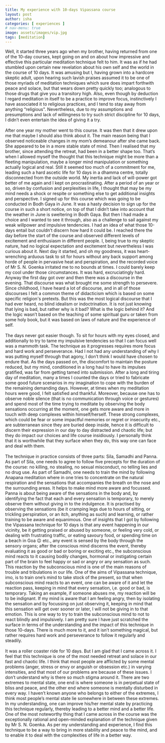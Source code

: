 ```yaml
---
title: My experience with 10-days Vipassana course
layout: post
author: isha
categories: [ experiences ]
# nav-menu: true
image: assets/images/vip.jpg
tags: [meditation]
---
```


Well, it started three years ago when my brother, having returned from one of the 10-day courses, kept going on and on about how impressive and effective this particular meditation technique felt to him. It was as if he had stumbled upon certain new revelation about his own self and the world in the course of 10 days. It was amusing but I, having grown into a hardcore skeptic adult, upon hearing such lavish praises assumed it to be one of those myriads of meditation techniques which sure does impart forthwith peace and solace, but that wears down pretty quickly too; analogous to those drugs that give you a transitory high. Also, even though by deduction I regard meditation in itself to be a practice to improve focus, instinctively I have associated it to religious practices, and I tend to stay away from anything “religious". Nevertheless, due to my assumptions and presumptions and lack of willingness to try such strict discipline for 10 days, I didn’t even entertain the idea of giving it a try.
<br />
<br />
After one year my mother went to this course. It was then that it drew upon me that maybe I should also think about it. The main reason being that I observed noticeable changes in my mom’s demeanour after she came back. She appeared to be in a more stable state of mind. Then I realised that my brother, since attending the retreat, had been in a better shape too. That’s when I allowed myself the thought that this technique might be more than a fleeting manipulation, maybe a longer mind manipulation or something actually logical and real. Still it seemed too much of a commitment for me, leading such a hard ascetic life for 10 days in a dhamma centre, totally disconnected from the outside world. My inertia and lack of will-power got better of me again and I kept on procrastinating.
After a period of an year or so, driven by confusion and perplexities in life, I thought that may be my mind needs a shock or respite or something else to get additional insights and perspective. I signed up for this course which was going to be conducted in Bodh Gaya in June. It was a hasty decision to sign up for the course in such a short notice, on top of that I didn’t take into account that the weather in June is sweltering in Bodh Gaya. But then I had made a choice and I wanted to see it through, also as a challenge to sail against my weak willpower and impulsive tendencies.
I had an idea of what those 10-days entail but couldn’t discern how hard it could be. I reached there the day before the start of the course and observed different levels of excitement and enthusiasm in different people. I, being true to my skeptic nature, had no logical expectation and excitement but nevertheless I was curious about it. Next day it started, and oh my goodness, it was heart-wrenching arduous task to sit for hours without any back support among horde of people in pervasive heat and perspiration, and the recorded voice of Mr S. N. Goenka irritated me to no bounds at times. I could barely keep my cool under those circumstances. It was hard, excruciatingly hard. Anyway the first day got over and then there was a discourse in the evening. That discourse was what brought me some strength to persevere. Since childhood, I have heard a lot of discourse, and in all of those discourses I felt a common theme of didacticism which is based on some specific religion's pretexts. But this was the most logical discourse that I had ever heard, no blind idealism or indoctrination. It is not just knowing that lying is bad, but rather why is it bad? What is the logic behind it? And the logic wasn’t based on the teaching of some spiritual guru or taken from some holy book, but it was based on laws of nature and the experience of self.
<br />
<br />
The days never got easier though. To sit for hours with my eyes closed, and additionally to try to tame my impulsive tendencies so that I can focus well was a mammoth task. The technique as it progresses requires more focus and hard work and perseverance. Had I not had any understanding of why I was putting myself through that agony, I don’t think I would have chosen to endure that. As the days passed on, the discomfort to maintain the posture reduced, but my mind, conditioned in a long haul to have its impulses gratified, was far from getting tamed into submission. After a long and tiring day of meditation, many a times I counted the days or tried to fabricate some good future scenarios in my imagination to cope with the burden of the remaining demanding days. However, at times when my meditation hours were good, I felt satisfied and thankful. Moreover, because one has to observe noble silence (that is no communication through voice or gestures) and spend most of the time trying to meditate by observing the body sensations occurring at the moment, one gets more aware and more in touch with deep complexes within himself/herself. These strong complexes, which could be fear or some impactful memories or regret or insecurity etc., are subterranean since they are buried deep inside, hence it is difficult to discern their expression in our day to day distracted and chaotic life; but they do impact our choices and life course insidiously. I personally think that it is worthwhile that they surface when they do, this way one can face and deal with them.
<br />
<br />
The technique in practice consists of three parts: Sila, Samadhi and Panna. As part of Sila, one needs to agree to follow five precepts for the duration of the course: no killing, no stealing, no sexual misconduct, no telling lies and no drug use. As part of Samadhi, one needs to train the mind by following Anapana meditation where in one tries to concentrate on the natural respiration and the sensations that accompanies the breath on the nose and the surrounding areas. It helps to make mind more aware and focussed. Panna is about being aware of the sensations in the body and, by identifying the fact that each and every sensation is temporary, to merely observe them without giving in to the indulgence. It is practised by observing the sensations (be it cramping legs due to hours of sitting, or trickling perspiration, or an itch, anything as such) and learning, or rather training to be aware and equanimous. One of insights that I got by following the Vipassana technique for 10 days is that any event happening in our vicinity, be it getting praised or abused by someone, or feeling very cold, or dealing with frustrating traffic, or eating savoury food, or spending time on a beach in Goa 😉 etc., any event is sensed by the body through the sensory organs; after the conscious mind discerns the event, thereby evaluating it as good or bad or boring or exciting etc., the subconscious mind reacts to it causing bodily changes, hormonal or instigating certain part of the brain to feel happy or sad or angry or any sensation as such. This reaction by the subconscious mind is one of the main reasons of trouble and tribulations in our life. One of the aims of Vipassana technique, imo, is to train one’s mind to take stock of the present, so that when subconscious mind reacts to an event, one can be aware of it and let the reaction pass, keeping in mind that every sensation, i,e. good or bad, is temporary. Taking an example, if someone abuses me, my reaction will be to be indignant. If my mind is aware that I am feeling angry, then by isolating the sensation and by focussing on just observing it, keeping in mind that this sensation will get over sooner or later, I will not be giving in to that emotion. This is one way to try to train the subconscious mind to not to react blindly and impulsively. I am pretty sure I have just scratched the surface in terms of the understanding and the impact of this technique in those 10-days. There is much more to it, and it isn’t something magical, but rather requires hard work and perseverance to follow it regularly and steadily.
<br />
<br />
It was a roller coaster ride for 10 days. But I am glad that I came across it. I feel that this technique is one of the most needed retreat and solace in our fast and chaotic life. I think that most people are afflicted by some mental problems (anger, stress or envy or anguish or obsession etc.) in varying intensities, and that most of our problems are because of these issues. I don’t understand why is there so much stigma around it. There are two extremes to mental state, one end is where someone is in perpetual state of bliss and peace, and the other end where someone is mentally disturbed in every way. I haven’t known anyone who belongs to either of the extremes, I think most people’s mental state lie somewhere in between these extremes. In my understanding, one can improve his/her mental state by practicing this technique regularly, thereby leading to a better mind and a better life. One of the most noteworthy thing that I came across in the course was the exceptionally rational and open-minded explanation of the technique given by Mr S. N. Goenka. As per my understanding and experience, I find this technique to be a way to bring in more stability and peace to the mind, and to enable it to deal with the complexities of life in a better way.
